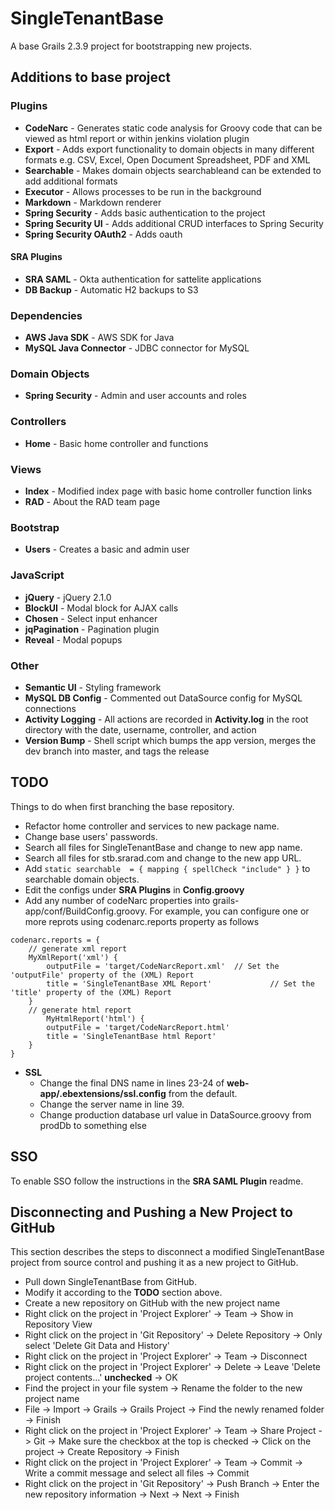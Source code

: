 SingleTenantBase
=========
A base Grails 2.3.9 project for bootstrapping new projects.

## Additions to base project

### Plugins
- **CodeNarc** - Generates static code analysis for Groovy code that can be viewed as html report or within jenkins violation   plugin
- **Export** - Adds export functionality to domain objects in many different formats e.g. CSV, Excel, Open Document Spreadsheet, PDF and XML
- **Searchable** - Makes domain objects searchableand can be extended to add additional formats
- **Executor** - Allows processes to be run in the background
- **Markdown** - Markdown renderer
- **Spring Security** - Adds basic authentication to the project
- **Spring Security UI** - Adds additional CRUD interfaces to Spring Security
- **Spring Security OAuth2** - Adds oauth

#### SRA Plugins

- **SRA SAML** - Okta authentication for sattelite applications
- **DB Backup** - Automatic H2 backups to S3

### Dependencies
- **AWS Java SDK** - AWS SDK for Java
- **MySQL Java Connector** - JDBC connector for MySQL

### Domain Objects
- **Spring Security** - Admin and user accounts and roles

### Controllers
- **Home** - Basic home controller and functions

### Views
- **Index** - Modified index page with basic home controller function links
- **RAD** - About the RAD team page

### Bootstrap
- **Users** - Creates a basic and admin user

### JavaScript
- **jQuery** - jQuery 2.1.0
- **BlockUI** - Modal block for AJAX calls
- **Chosen** - Select input enhancer
- **jqPagination** - Pagination plugin
- **Reveal** - Modal popups

### Other
- **Semantic UI** - Styling framework
- **MySQL DB Config** - Commented out DataSource config for MySQL connections
- **Activity Logging** - All actions are recorded in **Activity.log** in the root directory with the date, username, controller, and action
- **Version Bump** - Shell script which bumps the app version, merges the dev branch into master, and tags the release

## TODO
Things to do when first branching the base repository.

- Refactor home controller and services to new package name.
- Change base users' passwords.
- Search all files for SingleTenantBase and change to new app name.
- Search all files for stb.srarad.com and change to the new app URL.
- Add `static searchable  = { mapping { spellCheck "include" } }` to searchable domain objects.
- Edit the configs under **SRA Plugins** in **Config.groovy**
- Add any number of codeNarc properties into grails-app/conf/BuildConfig.groovy. For example, you can configure one or more reprots using codenarc.reports property as follows

```
codenarc.reports = {
    // generate xml report
	MyXmlReport('xml') {                    
		outputFile = 'target/CodeNarcReport.xml'  // Set the 'outputFile' property of the (XML) Report
		title = 'SingleTenantBase XML Report'             // Set the 'title' property of the (XML) Report
	}
	// generate html report
		MyHtmlReport('html') {                  
		outputFile = 'target/CodeNarcReport.html'
		title = 'SingleTenantBase html Report'
	}
} 
```
- **SSL**
  - Change the final DNS name in lines 23-24 of **web-app/.ebextensions/ssl.config** from the default.
  - Change the server name in line 39.
  - Change production database url value in DataSource.groovy from prodDb to something else

## SSO
To enable SSO follow the instructions in the **SRA SAML Plugin** readme.


## Disconnecting and Pushing a New Project to GitHub
This section describes the steps to disconnect a modified SingleTenantBase project from source control and pushing it as a new project to GitHub.

- Pull down SingleTenantBase from GitHub.
- Modify it according to the **TODO** section above.
- Create a new repository on GitHub with the new project name
- Right click on the project in 'Project Explorer' -> Team -> Show in Repository View
- Right click on the project in 'Git Repository' -> Delete Repository -> Only select 'Delete Git Data and History'
- Right click on the project in 'Project Explorer' -> Team -> Disconnect
- Right click on the project in 'Project Explorer' -> Delete -> Leave 'Delete project contents...' **unchecked** -> OK
- Find the project in your file system -> Rename the folder to the new project name
- File -> Import -> Grails -> Grails Project -> Find the newly renamed folder -> Finish
- Right click on the project in 'Project Explorer' -> Team -> Share Project -> Git -> Make sure the checkbox at the top is checked -> Click on the project -> Create Repository -> Finish
- Right click on the project in 'Project Explorer' -> Team -> Commit -> Write a commit message and select all files -> Commit
- Right click on the project in 'Git Repository' -> Push Branch -> Enter the new repository information -> Next -> Next -> Finish
